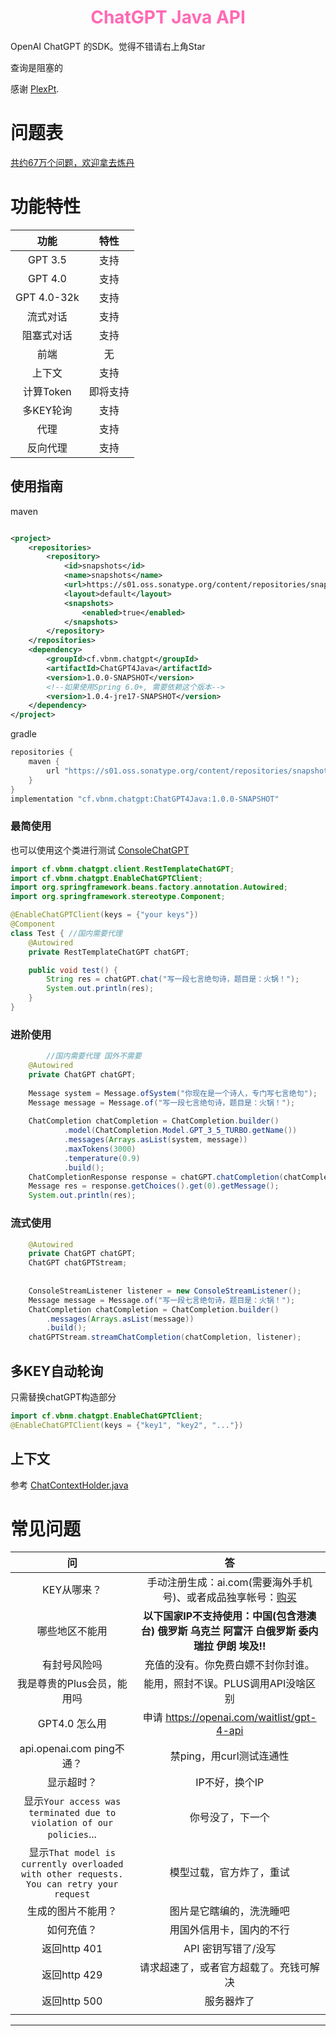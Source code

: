 <h1 style="text-align: center; color: hotpink; -webkit-animation: rainbow 5s infinite; -moz-animation: rainbow 5s infinite; -o-animation: rainbow 5s infinite; animation: rainbow 5s infinite;">ChatGPT Java API</h1>

OpenAI ChatGPT 的SDK。觉得不错请右上角Star

查询是阻塞的


感谢 [PlexPt](https://github.com/PlexPt/).

# 问题表

[共约67万个问题，欢迎拿去炼丹](https://github.com/PlexPt/awesome-chatgpt-prompts-zh/blob/main/question/README.md)



# 功能特性

|     功能      |  特性  |
|:-----------:|:----:|
|   GPT 3.5   |  支持  |
|   GPT 4.0   |  支持  |
| GPT 4.0-32k |  支持  |
|    流式对话     |  支持  |
|    阻塞式对话    |  支持  |
|     前端      |  无   |
|     上下文     |  支持  |
|   计算Token   | 即将支持 |
|   多KEY轮询    |  支持  |
|     代理      |  支持  |
|    反向代理     |  支持  |


## 使用指南


maven
```xml

<project>
    <repositories>
        <repository>
            <id>snapshots</id>
            <name>snapshots</name>
            <url>https://s01.oss.sonatype.org/content/repositories/snapshots/</url>
            <layout>default</layout>
            <snapshots>
                <enabled>true</enabled>
            </snapshots>
        </repository>
    </repositories>
    <dependency>
        <groupId>cf.vbnm.chatgpt</groupId>
        <artifactId>ChatGPT4Java</artifactId>
        <version>1.0.0-SNAPSHOT</version>
        <!--如果使用Spring 6.0+, 需要依赖这个版本-->
        <version>1.0.4-jre17-SNAPSHOT</version>
    </dependency>
</project>
```

gradle

```groovy
repositories {
    maven {
        url "https://s01.oss.sonatype.org/content/repositories/snapshots/"
    }
}
implementation "cf.vbnm.chatgpt:ChatGPT4Java:1.0.0-SNAPSHOT"
```



### 最简使用

也可以使用这个类进行测试 [ConsoleChatGPT](src/test/java/cf/vbnm/chatgpt/StreamTest.java)

```java
import cf.vbnm.chatgpt.client.RestTemplateChatGPT;
import cf.vbnm.chatgpt.EnableChatGPTClient;
import org.springframework.beans.factory.annotation.Autowired;
import org.springframework.stereotype.Component;

@EnableChatGPTClient(keys = {"your keys"})
@Component
class Test { //国内需要代理
    @Autowired
    private RestTemplateChatGPT chatGPT;

    public void test() {
        String res = chatGPT.chat("写一段七言绝句诗，题目是：火锅！");
        System.out.println(res);
    }
}

```


### 进阶使用

```java
        //国内需要代理 国外不需要
    @Autowired
    private ChatGPT chatGPT;
    
    Message system = Message.ofSystem("你现在是一个诗人，专门写七言绝句");
    Message message = Message.of("写一段七言绝句诗，题目是：火锅！");
    
    ChatCompletion chatCompletion = ChatCompletion.builder()
            .model(ChatCompletion.Model.GPT_3_5_TURBO.getName())
            .messages(Arrays.asList(system, message))
            .maxTokens(3000)
            .temperature(0.9)
            .build();
    ChatCompletionResponse response = chatGPT.chatCompletion(chatCompletion);
    Message res = response.getChoices().get(0).getMessage();
    System.out.println(res);

```

### 流式使用

```java
    @Autowired
    private ChatGPT chatGPT;
    ChatGPT chatGPTStream;
    
            
    ConsoleStreamListener listener = new ConsoleStreamListener();
    Message message = Message.of("写一段七言绝句诗，题目是：火锅！");
    ChatCompletion chatCompletion = ChatCompletion.builder()
        .messages(Arrays.asList(message))
        .build();
    chatGPTStream.streamChatCompletion(chatCompletion, listener);

```

## 多KEY自动轮询

只需替换chatGPT构造部分

```java
import cf.vbnm.chatgpt.EnableChatGPTClient;
@EnableChatGPTClient(keys = {"key1", "key2", "..."})
```

## 上下文

参考  [ChatContextHolder.java](src/main/java/cf/vbnm/chatgpt/util/ChatContextHolder.java) 



# 常见问题

|                                           问                                            |                                       答                                       |
|:--------------------------------------------------------------------------------------:|:-----------------------------------------------------------------------------:|
|                                        KEY从哪来？                                         | 手动注册生成：ai.com(需要海外手机号)、或者成品独享帐号：[购买](https://fk.fq.mk/?code=YT0xJmI9Mg%3D%3D) |
|                                        哪些地区不能用                                         |            **以下国家IP不支持使用：中国(包含港澳台) 俄罗斯 乌克兰 阿富汗 白俄罗斯 委内瑞拉 伊朗 埃及!!**            |
|                                         有封号风险吗                                         |                               充值的没有。你免费白嫖不封你封谁。                               |
|                                    我是尊贵的Plus会员，能用吗                                     |                             能用，照封不误。PLUS调用API没啥区别                             |
|                                       GPT4.0 怎么用                                       |                   申请 https://openai.com/waitlist/gpt-4-api                    |
|                                 api.openai.com ping不通？                                 |                               禁ping，用curl测试连通性                                |
|                                         显示超时？                                          |                                   IP不好，换个IP                                   |
|           显示`Your access was terminated due to violation of our policies`...           |                                   你号没了，下一个                                    |
| 显示`That model is currently overloaded with other requests. You can retry your request` |                                 模型过载，官方炸了，重试                                  |
|                                       生成的图片不能用？                                        |                                 图片是它瞎编的，洗洗睡吧                                  |
|                                         如何充值？                                          |                                 用国外信用卡，国内的不行                                  |
|                                       返回http 401                                       |                                 API 密钥写错了/没写                                  |
|                                       返回http 429                                       |                              请求超速了，或者官方超载了。充钱可解决                              |
|                                       返回http 500                                       |                                     服务器炸了                                     |
|                                                                                        |                                                                               |

---
